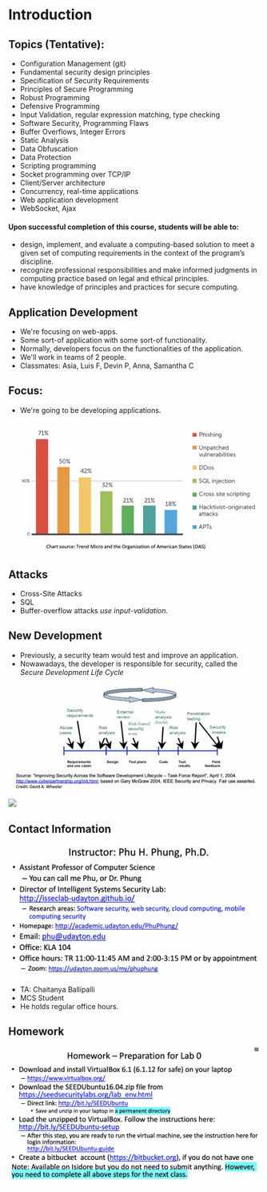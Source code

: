 # Introduction

## **Topics (Tentative):**

* Configuration Management (git)
* Fundamental security design principles
* Specification of Security Requirements
* Principles of Secure Programming
* Robust Programming
* Defensive Programming
* Input Validation, regular expression matching, type checking
* Software Security, Programming Flaws
* Buffer Overflows, Integer Errors
* Static Analysis
* Data Obfuscation
* Data Protection
* Scripting programming
* Socket programming over TCP/IP
* Client/Server architecture
* Concurrency, real-time applications
* Web application development
* WebSocket, Ajax

#### **Upon successful completion of this course, students will be able to:**

* design, implement, and evaluate a computing-based solution to meet a given set of computing requirements in the context of the program’s discipline.
* recognize professional responsibilities and make informed judgments in computing practice based on legal and ethical principles.
* have knowledge of principles and practices for secure computing.

## Application Development

* We're focusing on web-apps.&#x20;
* Some sort-of application with some sort-of functionality.
* Normally, developers focus on the functionalities of the application.
* We'll work in teams of 2 people.
* Classmates: Asia, Luis F, Devin P, Anna, Samantha C

## Focus:&#x20;

* We're going to be developing applications.&#x20;

![](<../../../.gitbook/assets/image (398).png>)

## Attacks

* Cross-Site Attacks
* SQL&#x20;
* Buffer-overflow attacks _use input-validation_.

## New Development

* Previously, a security team would test and improve an application.
* Nowawadays, the developer is responsible for security, called the _Secure Development Life Cycle_

![](<../../../.gitbook/assets/image (399).png>)

![](<../../../.gitbook/assets/image (46) (1).png>)

## Contact Information

![](<../../../.gitbook/assets/image (400).png>)

* TA: Chaitanya Ballipalli
* MCS Student
* He holds regular office hours.

## Homework

![](<../../../.gitbook/assets/image (401).png>)
